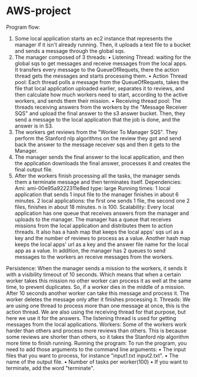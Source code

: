 # AWS-project
Program flow:
1.	Some local application starts an ec2 instance that represents the manager if it isn't already running. Then, it uploads a text file to a bucket and sends a message through the global sqs.
2.	The manager composed of 3 threads:
•	Listening Thread: waiting for the global sqs to get messages and receive messages from the local apps.
It transfers every message to the QueueOfRequets, there the action thread gets the messages and starts processing them.
•	Action Thread pool: Each thread polls a message from the QueueOfRequets, takes the file that local application uploaded earlier, separates it to reviews, and then calculate how much workers need to start, according to the active workers, and sends them their mission.
•	Receiving thread pool: The threads receiving answers from the workers by the "Message Receiver SQS" and upload the final answer to the s3 answer bucket. Then, they send a message to the local application that the job is done, and the answer is in S3.
3.	The workers get reviews from the "Worker To Manager SQS". They perform the Stanford nlp algorithms on the review they got and send back the answer to the message receiver sqs and then it gets to the Manager.
4.	The manager sends the final answer to the local application, and then the application downloads the final answer, processes it and creates the final output file.
5.	After the workers finish processing all the tasks, the manager sends them a terminate message and then terminates itself.
Dependencies:
Ami: ami-00e95a9222311e8ed type: large
Running times:
1 local application that sends 1 input file to the manager finishes in about 6 minutes.              2 local applications: the first one sends 1 file, the second one 2 files, finishes in about 18 minutes. n is 100.
Scalability: 
Every local application has one queue that receives answers from the manager and uploads to the manager.
The manager has a queue that receives missions from the local application and distributes them to action threads. It also has a hash map that keeps the local apps' sqs url as a key and the number of reviews to process as a value. Another hash map keeps the local apps' url as a key and the answer file name for the local app as a value.
In addition, the manager has 2 queues to send messages to the workers an receive messages from the workers.

Persistence:
When the manager sends a mission to the workers, it sends it with a visibility timeout of 10 seconds. Which means that when a certain worker takes this mission no other worker can process it as well at the same time, to prevent duplicates. So, if a worker dies in the middle of a mission. After 10 seconds another worker can take this message and process it. The worker deletes the message only after it finishes processing it. 
Threads:
We are using one thread to process more than one message at once, this is the action thread.
We are also using the receiving thread for that purpose, but here we use it for the answers.
The listening thread is used for getting messages from the local applications.
Workers:
Some of the workers work harder than others and process more reviews than others. This is because some reviews are shorter than others, so it takes the Stanford nlp algorithm more time to finish running.
Running the program:
To run the program, you need to add those arguments to the command line arguments:
•	The input files that you want to process, for instance "input1.txt input2.txt".
•	The name of the output file.
•	Number of tasks per worker(100)
•	If you want to terminate, add the word "terminate".
